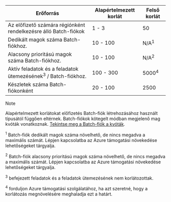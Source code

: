 | **Erőforrás** | **Alapértelmezett korlát** | **Felső korlát** |
| --- | --- | --- |
| Az előfizető számára régiónként rendelkezésre álló Batch-fiókok | 1 - 3 |50 |
| Dedikált magok száma Batch-fiókhoz. | 10 - 100 | N/A<sup>1</sup> |
| Alacsony prioritású magok száma Batch-fiókhoz. | 10 - 100 | N/A<sup>2</sup> |
| Aktív feladatok és a feladatok ütemezésének<sup>3</sup> / Batch-fiókhoz. | 100 - 300 | 5000<sup>4</sup> |
| Készletek száma Batch-fiókonként | 20 - 100 | 2500 |

> [!NOTE]
> Alapértelmezett korlátokat előfizetés Batch-fiók létrehozásához használt típusától függően eltérnek. Batch-fiókok kötegelt módban megjelenő mag kvóták vonatkoznak. [Tekintse meg a Batch-fiók a kvóták](../articles/batch/batch-quota-limit.md#view-batch-quotas). 

<sup>1</sup> Batch-fiók dedikált magok száma növelhető, de nincs megadva a maximális számát. Lépjen kapcsolatba az Azure támogatási növekedése lehetőségeket tárgyalja.

<sup>2</sup> Batch-fiók alacsony prioritású magok száma növelhető, de nincs megadva a maximális számát. Lépjen kapcsolatba az Azure támogatási növekedése lehetőségeket tárgyalja.

<sup>3</sup> befejezett feladatok és a feladatok ütemezésének nem korlátozottak.

<sup>4</sup> forduljon Azure támogatási szolgálatához, ha azt szeretné, hogy a korlátozás megnövelésére meghaladja ezt a határt.

